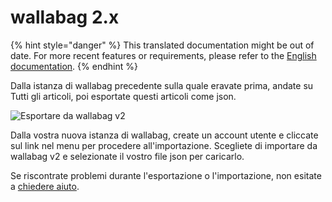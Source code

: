 # wallabag 2.x

{% hint style="danger" %}
This translated documentation might be out of date. For more recent features or requirements, please refer to the [English documentation](https://doc.wallabag.org/en/).
{% endhint %}

Dalla istanza di wallabag precedente sulla quale eravate prima, andate
su Tutti gli articoli, poi esportate questi articoli come json.

![Esportare da wallabag v2](../../../img/user/export_v2.png)

Dalla vostra nuova istanza di wallabag, create un account utente e
cliccate sul link nel menu per procedere all'importazione. Scegliete di
importare da wallabag v2 e selezionate il vostro file json per
caricarlo.

Se riscontrate problemi durante l'esportazione o l'importazione, non esitate a [chiedere aiuto](https://gitter.im/wallabag/wallabag).

